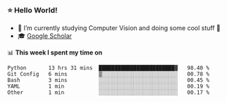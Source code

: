 ### ⭐️ Hello World!

<!--
**hologerry/hologerry** is a ✨ _special_ ✨ repository because its `README.md` (this file) appears on your GitHub profile.

Here are some ideas to get you started:

- 🔭 I’m currently working and studying on Computer Vision
- 🌱 I’m currently learning at Peking University
- 💬 Ask me about 
- 📫 How to reach me: E-mail
- 😄 Pronouns: he/his
- ⚡ Fun fact: Music is the Power
-->


- 🔭 I’m currently studying Computer Vision and doing some cool stuff 🤖
- 🎓 [Google Scholar](https://scholar.google.com/citations?user=3ykqW9wAAAAJ&hl=en)


📊 **This week I spent my time on**

<!--START_SECTION:waka-->
```text
Python       13 hrs 31 mins  ████████████████████████▓   98.40 % 
Git Config   6 mins          ▒░░░░░░░░░░░░░░░░░░░░░░░░   00.78 % 
Bash         3 mins          ░░░░░░░░░░░░░░░░░░░░░░░░░   00.45 % 
YAML         1 min           ░░░░░░░░░░░░░░░░░░░░░░░░░   00.19 % 
Other        1 min           ░░░░░░░░░░░░░░░░░░░░░░░░░   00.17 % 
```
<!--END_SECTION:waka-->
